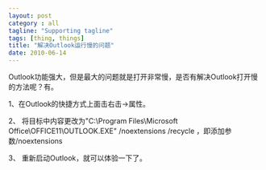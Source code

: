 ```yaml
---
layout: post
category : all
tagline: "Supporting tagline"
tags: [thing, things]
title: "解决Outlook运行慢的问题"
date: 2010-06-14
---
```

Outlook功能强大，但是最大的问题就是打开非常慢，是否有解决Outlook打开慢的方法呢？有。  
  
  
1、在Outlook的快捷方式上面击右击→属性。  
  
2、 将目标中内容更改为&quot;C:\Program Files\Microsoft Office\OFFICE11\OUTLOOK.EXE&quot; /noextensions /recycle ，即添加参数/noextensions  
  
3、 重新启动Outlook，就可以体验一下了。  
   

